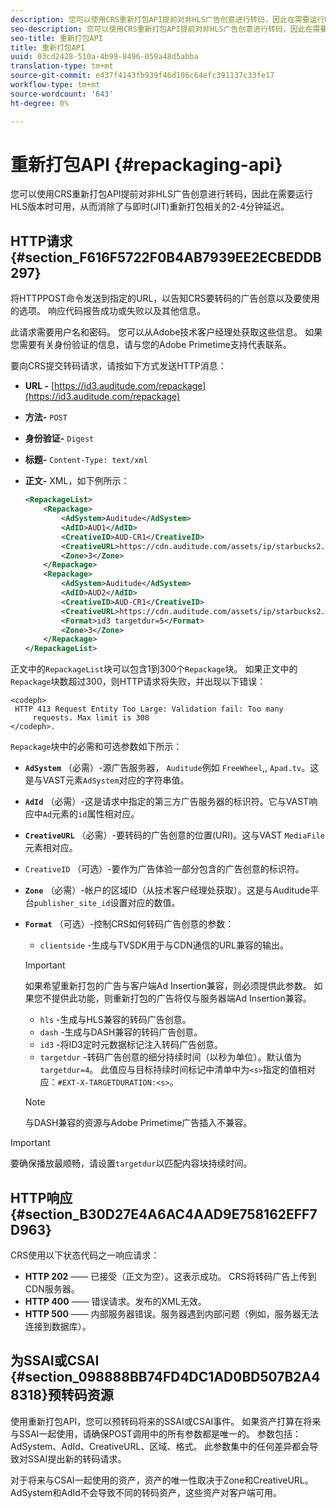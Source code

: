 ```yaml
---
description: 您可以使用CRS重新打包API提前对非HLS广告创意进行转码，因此在需要运行HLS版本时可用，从而消除了与即时(JIT)重新打包相关的2-4分钟延迟。
seo-description: 您可以使用CRS重新打包API提前对非HLS广告创意进行转码，因此在需要运行HLS版本时可用，从而消除了与即时(JIT)重新打包相关的2-4分钟延迟。
seo-title: 重新打包API
title: 重新打包API
uuid: 03cd2428-510a-4b99-8496-059a48d5abba
translation-type: tm+mt
source-git-commit: e437f4143fb939f46d106c64efc391137c33fe17
workflow-type: tm+mt
source-wordcount: '643'
ht-degree: 0%

---
```



# 重新打包API {#repackaging-api}

您可以使用CRS重新打包API提前对非HLS广告创意进行转码，因此在需要运行HLS版本时可用，从而消除了与即时(JIT)重新打包相关的2-4分钟延迟。

## HTTP请求{#section_F616F5722F0B4AB7939EE2ECBEDDB297}

将HTTPPOST命令发送到指定的URL，以告知CRS要转码的广告创意以及要使用的选项。 响应代码报告成功或失败以及其他信息。

此请求需要用户名和密码。 您可以从Adobe技术客户经理处获取这些信息。 如果您需要有关身份验证的信息，请与您的Adobe Primetime支持代表联系。

要向CRS提交转码请求，请按如下方式发送HTTP消息：

* **URL -** [https://id3.auditude.com/repackage](https://id3.auditude.com/repackage)

* **方法-** `POST`

* **身份验证-** `Digest`

* **标题-** `Content-Type: text/xml`

* **正文-** XML，如下例所示：

   ```xml
   <RepackageList>
       <Repackage>
           <AdSystem>Auditude</AdSystem>
           <AdID>AUD1</AdID>
           <CreativeID>AUD-CR1</CreativeID>
           <CreativeURL>https://cdn.auditude.com/assets/ip/starbucks2.mp4</CreativeURL>
           <Zone>3</Zone>
       </Repackage>
       <Repackage>
           <AdSystem>Auditude</AdSystem>
           <AdID>AUD2</AdID>
           <CreativeID>AUD-CR1</CreativeID>
           <CreativeURL>https://cdn.auditude.com/assets/ip/starbucks2.mp4</CreativeURL>
           <Format>id3 targetdur=5</Format>
           <Zone>3</Zone>
       </Repackage>
   </RepackageList>
   ```

正文中的`RepackageList`块可以包含1到300个`Repackage`块。 如果正文中的`Repackage`块数超过300，则HTTP请求将失败，并出现以下错误：

```
<codeph>
 HTTP 413 Request Entity Too Large: Validation fail: Too many
     requests. Max limit is 300
</codeph>.
```


`Repackage`块中的必需和可选参数如下所示：

* **`AdSystem`** （必需）-源广告服务器， `Auditude`例如 `FreeWheel`,, `Apad.tv`。这是与VAST元素`AdSystem`对应的字符串值。

* **`AdId`** （必需）-这是请求中指定的第三方广告服务器的标识符。它与VAST响应中`Ad`元素的`id`属性相对应。

* **`CreativeURL`** （必需）-要转码的广告创意的位置(URI)。这与VAST `MediaFile`元素相对应。

* `CreativeID` （可选）-要作为广告体验一部分包含的广告创意的标识符。
* **`Zone`** （必需）-帐户的区域ID（从技术客户经理处获取）。这是与Auditude平台`publisher_site_id`设置对应的数值。

* **`Format`** （可选）-控制CRS如何转码广告创意的参数：

   * `clientside` -生成与TVSDK用于与CDN通信的URL兼容的输出。
   >[!IMPORTANT]
   >
   >如果希望重新打包的广告与客户端Ad Insertion兼容，则必须提供此参数。 如果您不提供此功能，则重新打包的广告将仅与服务器端Ad Insertion兼容。

   * `hls` -生成与HLS兼容的转码广告创意。
   * `dash` -生成与DASH兼容的转码广告创意。
   * `id3` -将ID3定时元数据标记注入转码广告创意。
   * `targetdur` -转码广告创意的细分持续时间（以秒为单位）。默认值为`targetdur=4`。 此值应与目标持续时间标记中清单中为`<s>`指定的值相对应：`#EXT-X-TARGETDURATION:<s>`。

   >[!NOTE]
   >
   >与DASH兼容的资源与Adobe Primetime广告插入不兼容。

>[!IMPORTANT]
>
>要确保播放最顺畅，请设置`targetdur`以匹配内容块持续时间。

## HTTP响应{#section_B30D27E4A6AC4AAD9E758162EFF7D963}

CRS使用以下状态代码之一响应请求：

* **HTTP 202**  —— 已接受（正文为空）。这表示成功。 CRS将转码广告上传到CDN服务器。
* **HTTP 400**  —— 错误请求。发布的XML无效。
* **HTTP 500**  —— 内部服务器错误。服务器遇到内部问题（例如，服务器无法连接到数据库）。

## 为SSAI或CSAI {#section_098888BB74FD4DC1AD0BD507B2A48318}预转码资源

使用重新打包API，您可以预转码将来的SSAI或CSAI事件。 如果资产打算在将来与SSAI一起使用，请确保POST调用中的所有参数都是唯一的。 参数包括：AdSystem、AdId、CreativeURL、区域、格式。 此参数集中的任何差异都会导致对SSAI提出新的转码请求。

对于将来与CSAI一起使用的资产，资产的唯一性取决于Zone和CreativeURL。 AdSystem和AdId不会导致不同的转码资产，这些资产对客户端可用。
